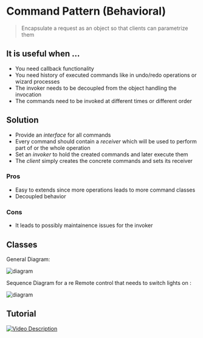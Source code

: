 # Command Pattern (Behavioral)
> Encapsulate a request as an object so that clients can parametrize them

## It is useful when ...
- You need callback functionality
- You need history of executed commands like in undo/redo operations or wizard processes
- The invoker needs to be decoupled from the object handling the invocation
- The commands need to be invoked at different times or different order

## Solution
- Provide an *interface* for all commands
- Every command should contain a *receiver* which will be used to perform part of or the whole operation
- Set an *invoker* to hold the created commands and later execute them
- The *client* simply creates the concrete commands and sets its receiver

### Pros
- Easy to extends since more operations leads to more command classes
- Decoupled behavior

### Cons
- It leads to possibly maintainence issues for the invoker

## Classes

General Diagram:

![diagram](http://i.imgur.com/61CS24A.png)

Sequence Diagram for a re Remote control that needs to switch lights on :

![diagram](http://i.imgur.com/0xhD3fG.png)

## Tutorial

[![Video Description](http://img.youtube.com/vi/Sdj4S-OTCTU/0.jpg)](http://www.youtube.com/watch?v=Sdj4S-OTCTU)
